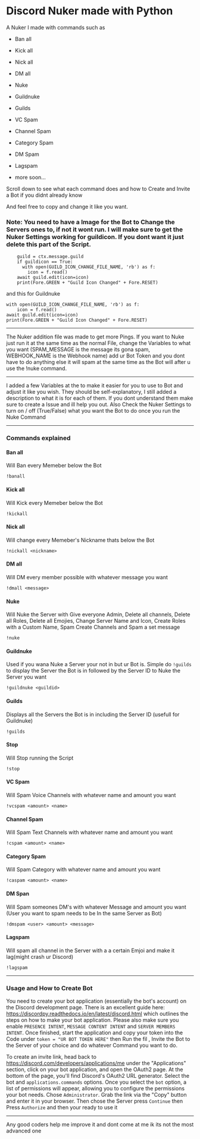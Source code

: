 # Discord Nuker made with Python

A Nuker I made with commands such as

* Ban all

* Kick all

* Nick all

* DM all

* Nuke

* Guildnuke

* Guilds

* VC Spam

* Channel Spam

* Category Spam 

* DM Spam

* Lagspam

* more soon...

Scroll down to see what each command does and how to Create and Invite a Bot if you didnt already know

And feel free to copy and change it like you want.

### Note: You need to have a Image for the Bot to Change the Servers ones to, if not it wont run. I will make sure to get the Nuker Settings working for guildicon. If you dont want it just delete this part of the Script.
```
    guild = ctx.message.guild
    if guildicon == True:
      with open(GUILD_ICON_CHANGE_FILE_NAME, 'rb') as f:
        icon = f.read()
    await guild.edit(icon=icon)
    print(Fore.GREEN + "Guild Icon Changed" + Fore.RESET)
```
and this for Guildnuke

    with open(GUILD_ICON_CHANGE_FILE_NAME, 'rb') as f:
        icon = f.read()
    await guild.edit(icon=icon)
    print(Fore.GREEN + "Guild Icon Changed" + Fore.RESET)
---

The Nuker addition file was made to get more Pings. If you want to Nuke just run it at the same time as the normal File, change the Variables to what you want (SPAM_MESSAGE is the message its gona spam, WEBHOOK_NAME is the Webhook name) add ur Bot Token and you dont have to do anything else it will spam at the same time as the Bot will after u use the !nuke command.

---

I added a few Variables at the to make it easier for you to use to Bot and adjust it like you wish. They should be self-explanatory, I still added a description to what it is for each of them. If you dont understand them make sure to create a Issue and ill help you out.
Also Check the Nuker Settings to turn on / off (True/False) what you want the Bot to do once you run the Nuke Command

---

### Commands explained

#### Ban all

Will Ban every Memeber below the Bot
```
!banall
```

#### Kick all

Will Kick every Memeber below the Bot

```
!kickall
```
#### Nick all

Will change every Memeber's Nickname thats below the Bot

```
!nickall <nickname>
```
#### DM all

Will DM every member possible with whatever message you want

```
!dmall <message>
```
#### Nuke

Will Nuke the Server with Give everyone Admin, Delete all channels, Delete all Roles, Delete all Emojies, Change Server Name and Icon, Create Roles with a Custom Name, Spam Create Channels and Spam a set message

```
!nuke
```
#### Guildnuke

Used if you wana Nuke a Server your not in but ur Bot is. Simple do `!guilds` to display the Server the Bot is in followed by the Server ID to Nuke the Server you want

```
!guildnuke <guildid>
```
#### Guilds

Displays all the Servers the Bot is in including the Server ID (usefull for Guildnuke)

```
!guilds
```
#### Stop

Will Stop running the Script
```
!stop
```
#### VC Spam

Will Spam Voice Channels with whatever name and amount you want

```
!vcspam <amount> <name> 
```
#### Channel Spam

Will Spam Text Channels with whatever name and amount you want

```
!cspam <amount> <name> 
```
#### Category Spam

Will Spam Category with whatever name and amount you want

```
!caspam <amount> <name> 
```
#### DM Span

Will Spam someones DM's with whatever Message and amount you want (User you want to spam needs to be In the same Server as Bot)
```
!dmspam <user> <amount> <message>
```
#### Lagspam

Will spam all channel in the Server with a a certain Emjoi and make it lag(might crash ur Discord)
```
!lagspam
```

---

### Usage and How to Create Bot

You need to create your bot application (essentially the bot's account) on the Discord development page. There is an excellent guide here: https://discordpy.readthedocs.io/en/latest/discord.html which outlines the steps on how to make your bot application. Please also make sure you enable `PRESENCE INTENT`, `MESSAGE CONTENT INTENT` and `SERVER MEMBERS INTENT`. Once finished, start the application and copy your token into the Code under ``` token = "UR BOT TOKEN HERE" ``` then Run the fil , Invite the Bot to the Server of your choice and do whatever Command you want to do.

To create an invite link, head back to https://discord.com/developers/applications/me under the "Applications" section, click on your bot application, and open the OAuth2 page. At the bottom of the page, you'll find Discord's OAuth2 URL generator. Select the bot and `applications.commands` options. Once you select the `bot` option, a list of permissions will appear, allowing you to configure the permissions your bot needs. Chose `Administrator`. Grab the link via the "Copy" button and enter it in your browser. Then chose the Server press `Continue` then Press `Authorize` and then your ready to use it

---

Any good coders help me improve it and dont come at me ik its not the most advanced one
